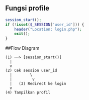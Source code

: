 ## Fungsi profile

```php
session_start();
if (!isset($_SESSION['user_id'])) {
    header("Location: login.php");
    exit();
}
```
##Flow Diagram
```
(1) ──> [session_start()]
  |
  v
(2) Cek session user_id
  |        \
  |         v
  |   (3) Redirect ke login
  v
(4) Tampilkan profil
